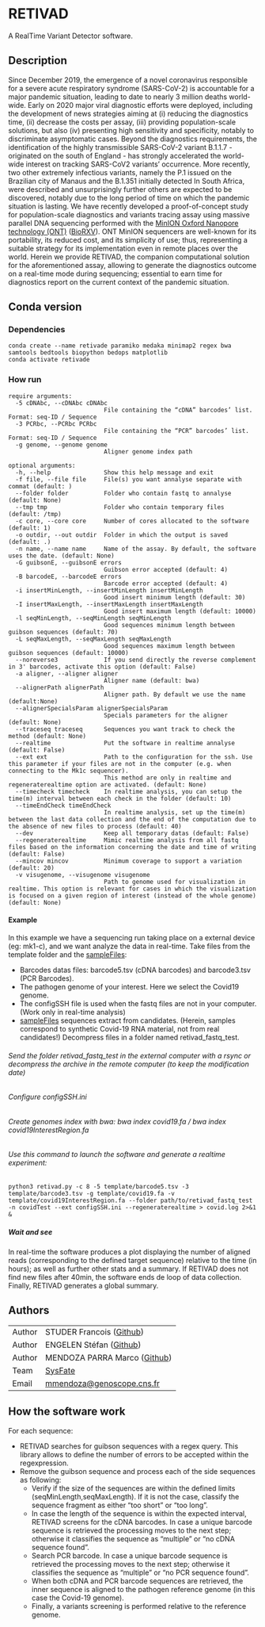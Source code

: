 # RETIVAD
A RealTime Variant Detector software.

## Description
Since December 2019, the emergence of a novel coronavirus responsible for a severe acute respiratory syndrome (SARS-CoV-2) is accountable for a major pandemic situation, leading to date to nearly 3 million deaths world-wide. Early on 2020 major viral diagnostic efforts were deployed, including the development of news strategies aiming at (i) reducing the diagnostics time, (ii) decrease the costs per assay, (iii) providing population-scale solutions, but also (iv) presenting high sensitivity and specificity, notably to discriminate asymptomatic cases.
Beyond the diagnostics requirements, the identification of the highly transmissible SARS-CoV-2 variant B.1.1.7 - originated on the south of England - has strongly accelerated the world-wide interest on tracking SARS-CoV2 variants’ occurrence. More recently, two other extremely infectious variants, namely the P.1 issued on the Brazilian city of Manaus and the B.1.351 initially detected In South Africa, were described and unsurprisingly further others are expected to be discovered, notably due to the long period of time on which the pandemic situation is lasting.
We have recently developed a proof-of-concept study for population-scale diagnostics and variants tracing assay using massive parallel DNA sequencing performed with the [MinION Oxford Nanopore technology (ONT)](https://nanoporetech.com/) ([BioRXV](https://nanoporetech.com/)). ONT MinION sequencers are well-known for its portability, its reduced cost, and its simplicity of use; thus, representing a suitable strategy for its implementation even in remote places over the world. 
Herein we provide RETIVAD, the companion computational solution for the aforementioned assay, allowing to generate the diagnostics outcome on a real-time mode during sequencing; essential to earn time for diagnostics report on the current context of the pandemic situation.

## Conda version
### Dependencies

```
conda create --name retivade paramiko medaka minimap2 regex bwa samtools bedtools biopython bedops matplotlib
conda activate retivade
```

### How run

```
require arguments:
  -5 cDNAbc, --cDNAbc cDNAbc
                           File containing the “cDNA” barcodes’ list. Format: seq-ID / Sequence
  -3 PCRbc, --PCRbc PCRbc
                           File containing the “PCR” barcodes’ list. Format: seq-ID / Sequence
  -g genome, --genome genome
                           Aligner genome index path
  ```
```
optional arguments:
  -h, --help               Show this help message and exit
  -f file, --file file     File(s) you want annalyse separate with commat (default: )
  --folder folder          Folder who contain fastq to annalyse (default: None)
  --tmp tmp                Folder who contain temporary files (default: /tmp)
  -c core, --core core     Number of cores allocated to the software (default: 1)
  -o outdir, --out outdir  Folder in which the output is saved (default: .)
  -n name, --name name     Name of the assay. By default, the software uses the date. (default: None)
  -G guibsonE, --guibsonE errors
                           Guibson error accepted (default: 4)
  -B barcodeE, --barcodeE errors
                           Barcode error accepted (default: 4)
  -i insertMinLength, --insertMinLength insertMinLength
                           Good insert minimum length (default: 30)
  -I insertMaxLength, --insertMaxLength insertMaxLength
                           Good insert maximum length (default: 10000)
  -l seqMinLength, --seqMinLength seqMinLength
                           Good sequences minimum length between guibson sequences (default: 70)
  -L seqMaxLength, --seqMaxLength seqMaxLength
                           Good sequences maximum length between guibson sequences (default: 10000)
  --noreverse3             If you send directly the reverse complement in 3' barcodes, activate this option (default: False)
  -a aligner, --aligner aligner
                           Aligner name (default: bwa)
  --alignerPath alignerPath
                           Aligner path. By default we use the name (default:None)
  --alignerSpecialsParam alignerSpecialsParam
                           Specials parameters for the aligner (default: None)
  --traceseq traceseq      Sequences you want track to check the method (default: None)
  --realtime               Put the software in realtime annalyse (default: False)
  --ext ext                Path to the configuration for the ssh. Use this parameter if your files are not in the computer (e.g. when connecting to the Mk1c sequencer).
                           This method are only in realtime and regeneraterealtime option are activated. (default: None)
  --timecheck timecheck    In realtime analysis, you can setup the time(m) interval between each check in the folder (default: 10)
  --timeEndCheck timeEndCheck
                           In realtime analysis, set up the time(m) between the last data collection and the end of the computation due to the absence of new files to process (default: 40)
  --dev                    Keep all temporary datas (default: False)
  --regeneraterealtime     Mimic realtime analysis from all fastq files based on the information concerning the date and time of writing (default: False)
  --mincov mincov          Minimum coverage to support a variation (default: 20)
  -v visugenome, --visugenome visugenome
                           Path to genome used for visualization in realtime. This option is relevant for cases in which the visualization is focused on a given region of interest (instead of the whole genome) (default: None)
  ```

#### Example
In this example we have a sequencing run taking place on a external device (eg: mk1-c), and we want analyze the data in real-time.
Take files from the template folder and the [sampleFiles](https://drive.google.com/file/d/1bDKZZvL6tbHQjnaILUaFdjGU_2jCxktY/view?usp=sharing):
- Barcodes datas files: barcode5.tsv (cDNA barcodes) and barcode3.tsv (PCR Barcodes).
- The pathogen genome of your interest. Here we select the Covid19 genome.
- The configSSH file is used when the fastq files are not in your computer. (Work only in real-time analysis)
- [sampleFiles](https://drive.google.com/file/d/1bDKZZvL6tbHQjnaILUaFdjGU_2jCxktY/view?usp=sharing) sequences extract from candidates. (Herein, samples correspond to synthetic Covid-19 RNA material, not from real candidates!) Decompress files in a folder named retivad_fastq_test.

###### Send the folder retivad_fastq_test in the external computer with a rsync or decompress the archive in the remote computer (to keep the modification date)
###### Configure configSSH.ini
###### Create genomes index with bwa: bwa index covid19.fa / bwa index covid19InterestRegion.fa
###### Use this command to launch the software and generate a realtime experiment:
```
python3 retivad.py -c 8 -5 template/barcode5.tsv -3 template/barcode3.tsv -g template/covid19.fa -v template/covid19InterestRegion.fa --folder path/to/retivad_fastq_test -n covidTest --ext configSSH.ini --regeneraterealtime > covid.log 2>&1 &
```
##### Wait and see
In real-time the software produces a plot displaying the number of aligned reads (corresponding to the defined target sequence) relative to the time (in hours); as well as further other stats and a summary.
If RETIVAD does not find new files after 40min, the software ends de loop of data collection. Finally, RETIVAD generates a global summary.

## Authors

|         |                                                                                               |
| ------- | --------------------------------------------------------------------------------------------- |
| Author  | STUDER Francois ([Github](https://github.com/studyfranco))                                    |
| Author  | ENGELEN Stéfan ([Github](https://github.com/sengelen))                                        |
| Author  | MENDOZA PARRA Marco ([Github](https://github.com/SysFate))                                    |
| Team    | [SysFate](https://www.sysfate.org/)                                                           |
| Email   | <mmendoza@genoscope.cns.fr>                                                                   |

## How the software work
For each sequence:
  - RETIVAD searches for guibson sequences with a regex query. This library allows to define the number of errors to be accepted within the regexpression.
  - Remove the guibson sequence and process each of the side sequences as following:
      - Verify if the size of the sequences are within the defined limits (seqMinLength,seqMaxLength). If it is not the case, classify the sequence fragment as either “too short” or “too long”.
      - In case the length of the sequence is within the expected interval, RETIVAD screens for the cDNA barcodes. In case a unique barcode sequence is retrieved the processing moves to the next step; otherwise it classifies the sequence as “multiple” or “no cDNA sequence found”.
      - Search PCR barcode. In case a unique barcode sequence is retrieved the processing moves to the next step; otherwise it classifies the sequence as “multiple” or “no PCR sequence found”.
      - When both cDNA and PCR barcode sequences are retrieved, the inner sequence is aligned to the pathogen reference genome (in this case the Covid-19 genome).
      - Finally, a variants screening is performed relative to the reference genome.
